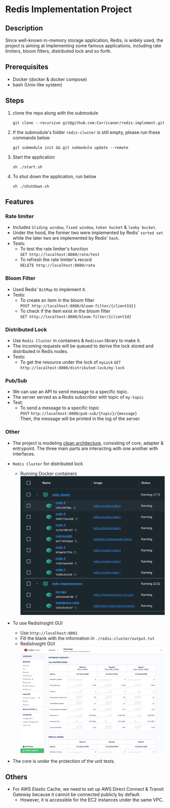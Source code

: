 # Redis Implementation Project

## Description

Since well-known in-memory storage application, Redis, is widely used,
the project is aiming at implementing some famous applications,
including rate limiters, bloom filters, distributed lock and so forth.

## Prerequisites

- Docker (docker & docker compose)
- bash (Unix-like system)

## Steps

1. clone the repo along with the submodule

    ```
    git clone --recursive git@github.com:Carricaner/redis-implement.git 
    ```

2. If the submodule's folder `redis-cluster` is still empty, please run these commands below

    ```
    git submodule init && git submodule update --remote
    ```

3. Start the application

    ```
    sh ./start.sh 
    ```

4. To shut down the application, run below

    ```
    sh ./shutdown.sh
    ```

## Features

### Rate limiter

- Includes `Sliding window`, `fixed window`, `token bucket` & `leaky bucket`.
- Under the hood, the former two were implemented by Redis' `sorted set`
  while the later two are implemented by Redis' `hash`.
- Tests:
    - To test the rate limiter's function<br>
      `GET http://localhost:8080/rate/test`
    - To refresh the rate limiter's record<br>
      `DELETE http://localhost:8080/rate`

### Bloom Filter

- Used Redis' `BitMap` to implement it.
- Tests:
    - To create an item in the bloom filter<br>
      `POST http://localhost:8080/bloom-filter/{clientId}}`
    - To check if the item exist in the bloom filter<br>
      `GET http://localhost:8080/bloom-filter/{clientId}`

### Distributed Lock

- Use `Redis Cluster` in containers & `Redisson` library to make it.
- The incoming requests will be queued to derive the lock stored and distributed in Redis nodes.
- Tests:
    - To get the resource under the lock of `myLock`
      `GET http://localhost:8080/distributed-lock/my-lock`

### Pub/Sub

- We can use an API to send message to a specific topic.
- The server served as a Redis subscriber with topic of `my-topic`
- Test:
    - To send a message to a specific topic <br>
      `POST` `http://localhost:8080/pub-sub/{topic}/{message}` <br>
      Then, the message will be printed in the log of the server.

### Other

- The project is modeling <ins>clean architecture</ins>,
  consisting of core, adapter & entrypoint.
  The three main parts are interacting with one another with interfaces.
- `Redis Cluster` for distributed lock

    - Running Docker containers
      ![running services](./assets/running_docker_services.png)
- To use RedisInsight GUI
    - Use `http://localhost:8001`
    - Fill the blank with the information in `./redis-cluster/output.txt`
    - RedisInsight GUI
      ![Redisinsight GUI](./assets/redisinsight.png)

- The core is under the protection of the unit tests.

## Others
- For AWS Elastic Cache, we need to set up AWS Direct Connect & Transit Gateway because it cannot be connected publicly by default.
  - However, it is accessible for the EC2 instances under the same VPC.